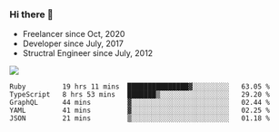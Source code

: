 ### Hi there 👋

- Freelancer since Oct, 2020
- Developer since July, 2017
- Structral Engineer since July, 2012

<img src="https://github-readme-stats.vercel.app/api?username=an-lee&show_icons=true&icon_color=0366d6&text_color=24292e&bg_color=ffffff&hide_title=true" />

<!--START_SECTION:waka-->
```text
Ruby         19 hrs 11 mins  ███████████████▓░░░░░░░░░   63.05 % 
TypeScript   8 hrs 53 mins   ███████▒░░░░░░░░░░░░░░░░░   29.20 % 
GraphQL      44 mins         ▓░░░░░░░░░░░░░░░░░░░░░░░░   02.44 % 
YAML         41 mins         ▓░░░░░░░░░░░░░░░░░░░░░░░░   02.25 % 
JSON         21 mins         ▒░░░░░░░░░░░░░░░░░░░░░░░░   01.18 % 
```
<!--END_SECTION:waka-->
